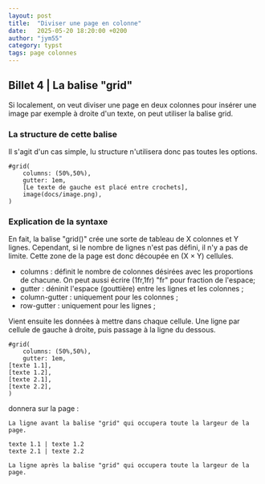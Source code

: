 ```yaml
---
layout: post
title:  "Diviser une page en colonne"
date:   2025-05-20 18:20:00 +0200
author: "jym55"
category: typst
tags: page colonnes
---
```


## Billet 4 | La balise "grid"

Si localement, on veut diviser une page en deux colonnes pour insérer une image par exemple à droite d'un texte, on peut utiliser la balise grid.

### La structure de cette balise
Il s'agit d'un cas simple, lu structure n'utilisera donc pas toutes les options.

```
#grid(
    columns: (50%,50%),
    gutter: 1em,
    [Le texte de gauche est placé entre crochets],
    image(docs/image.png),
)
```

### Explication de la syntaxe
En fait, la balise "grid()" crée une sorte de tableau de X colonnes et Y lignes. Cependant, si le nombre de lignes n'est pas défini, il n'y a pas de limite. Cette zone de la page est donc découpée en (X × Y) cellules.

- columns : définit le nombre de colonnes désirées avec les proportions de chacune.
    On peut aussi écrire (1fr,1fr)  "fr" pour fraction de l'espace;
- gutter : déninit l'espace (gouttière) entre les lignes et les colonnes ;
- column-gutter : uniquement pour les colonnes ;
- row-gutter : uniquement pour les lignes ;

Vient ensuite les données à mettre dans chaque cellule. Une ligne par cellule de gauche à droite, puis passage à la ligne du dessous.

```
#grid(
    columns: (50%,50%),
    gutter: 1em,
[texte 1.1],
[texte 1.2],
[texte 2.1],
[texte 2.2],
)
```

donnera sur la page :

```
La ligne avant la balise "grid" qui occupera toute la largeur de la page.

texte 1.1 | texte 1.2
texte 2.1 | texte 2.2

La ligne après la balise "grid" qui occupera toute la largeur de la page.
```
